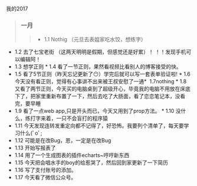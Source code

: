  我的2017

> ### 一月
>> * 1.1 Nothig （元旦去表姐家吃水饺，想练字）
* 1.2 去了七宝老街 （这两天明明是假期，但感觉还是好累）！ ！！发现手机可以编辑阿！
* 1.3 想学正则
* 1.4 看了一节正则，果然看视频比看别人的博客接受的快。
* 1.5 看了5节正则（昨天忘记更新了:no_mouth:）学完后就可以写一套表单验证啦!
* 1.6 今天没有看正则，觉得有心事讲不出来被王叔安慰了一通*   1.7nothing
* 1.8 又看了两节正则，今天买的电脑桌到了超级开心，毕竟我的电脑不用放在床底下了，把家里重新布置了一下，然后去吃了大肠面，看了恋恋笔记本，没看完，要早睡
* 1.9 看了一点web app,只是开头而已，今天又用到了prop方法。
* 1.10 没什么，练打字来着，一只不会盲打的程序猿 
* 1.11 今天发现连转发重定向都不记得了，好恐怖。我要列个清单了，每天要学习什么(ﾟoﾟ;
* 1.12 可能是在改Bug，恩，一定是在改Bug
* 1.13 开始写报表了
* 1.14 用了一个生成图表的插件echarts~哼哼新东西
* 1.15 今天把会唱水手的boy的给惹哭了，然后回到家更新了一下简历
* 1.16 写了支付账号的添加。
* 1.17 今天看了微信公众号。
